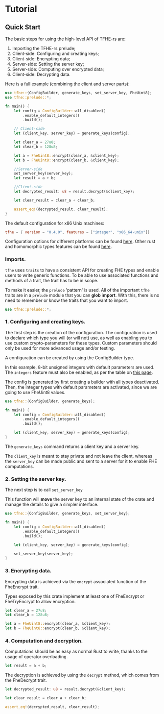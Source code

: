 # Tutorial

## Quick Start

The basic steps for using the high-level API of TFHE-rs are:

1. Importing the TFHE-rs prelude;
2. Client-side: Configuring and creating keys;
3. Client-side: Encrypting data;
4. Server-side: Setting the server key;
5. Server-side: Computing over encrypted data;
6. Client-side: Decrypting data.

Here is a full example (combining the client and server parts):

```rust
use tfhe::{ConfigBuilder, generate_keys, set_server_key, FheUint8};
use tfhe::prelude::*;

fn main() {
    let config = ConfigBuilder::all_disabled()
        .enable_default_integers()
        .build();

    // Client-side
    let (client_key, server_key) = generate_keys(config);

    let clear_a = 27u8;
    let clear_b = 128u8;

    let a = FheUint8::encrypt(clear_a, &client_key);
    let b = FheUint8::encrypt(clear_b, &client_key);

    //Server-side
    set_server_key(server_key);
    let result = a + b;

    //Client-side
    let decrypted_result: u8 = result.decrypt(&client_key);

    let clear_result = clear_a + clear_b;

    assert_eq!(decrypted_result, clear_result);
}
```

The default configuration for x86 Unix machines:
```toml
tfhe = { version = "0.4.0", features = ["integer", "x86_64-unix"]}
```

Configuration options for different platforms can be found [here](../getting_started/installation.md). Other rust and homomorphic types features can be found [here](../how_to/rust_configuration.md).

### Imports.

`tfhe` uses `traits` to have a consistent API for creating FHE types and enable users to write generic functions. To be able to use associated functions and methods of a trait, the trait has to be in scope.

To make it easier, the `prelude` 'pattern' is used. All of the important `tfhe` traits are in a `prelude` module that you can **glob import**. With this, there is no need to remember or know the traits that you want to import.

```rust
use tfhe::prelude::*;
```

### 1. Configuring and creating keys.

The first step is the creation of the configuration. The configuration is used to declare which type you will (or will not) use, as well as enabling you to use custom crypto-parameters for these types. Custom parameters should only be used for more advanced usage and/or testing.

A configuration can be created by using the ConfigBuilder type.

In this example, 8-bit unsigned integers with default parameters are used. The `integers` 
feature must also be enabled, as per the table on [this page](../how_to/rust_configuration.md#choosing-your-features).

The config is generated by first creating a builder with all types deactivated. Then, the integer types with default parameters are activated, since we are going to use FheUint8 values.

```rust
use tfhe::{ConfigBuilder, generate_keys};

fn main() {
    let config = ConfigBuilder::all_disabled()
        .enable_default_integers()
        .build();

    let (client_key, server_key) = generate_keys(config);
}
```

The `generate_keys` command returns a client key and a server key.

The `client_key` is meant to stay private and not leave the client, whereas the `server_key` can be made public and sent to a server for it to enable FHE computations.

### 2. Setting the server key.

The next step is to call `set_server_key`

This function will **move** the server key to an internal state of the crate and manage the details to give a simpler interface.

```rust
use tfhe::{ConfigBuilder, generate_keys, set_server_key};

fn main() {
    let config = ConfigBuilder::all_disabled()
        .enable_default_integers()
        .build();

    let (client_key, server_key) = generate_keys(config);

    set_server_key(server_key);
}
```

### 3. Encrypting data.

Encrypting data is achieved via the `encrypt` associated function of the FheEncrypt trait.

Types exposed by this crate implement at least one of FheEncrypt or FheTryEncrypt to allow encryption.

```Rust
let clear_a = 27u8;
let clear_b = 128u8;

let a = FheUint8::encrypt(clear_a, &client_key);
let b = FheUint8::encrypt(clear_b, &client_key);
```

### 4. Computation and decryption.

Computations should be as easy as normal Rust to write, thanks to the usage of operator overloading.

```Rust
let result = a + b;
```

The decryption is achieved by using the `decrypt` method, which comes from the FheDecrypt trait.

```Rust
let decrypted_result: u8 = result.decrypt(&client_key);

let clear_result = clear_a + clear_b;

assert_eq!(decrypted_result, clear_result);
```
